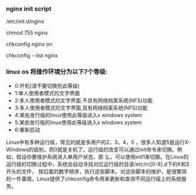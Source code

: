 ### nginx init script


/etc/init.d/nginx

chmod 755 nginx

chkconfig nginx on

chkconfig --list nginx


### linux os 将操作环境分为以下7个等级:

* 0:开机(请不要切换到此等级)
* 1:单人使用者模式的文字界面
* 2:多人使用者模式的文字界面,不具有网络档案系统(NFS)功能
* 3:多人使用者模式的文字界面,具有网络档案系统(NFS)功能
* 4:某些发行版的linux使用此等级进入x windows system
* 5:某些发行版的linux使用此等级进入x windows system
* 6:重新启动

Linux中有多种运行级，常见的就是多用户的2，3，4，5 ，很多人知道5是运行X-Windows的级别，而0就是关机了。运行级的改变可以通过init命令来切换。例如，假设你要维护系统进入单用户状态，那 么，可以使用init1来切换。在Linux的运行级的切换过程中，系统会自动寻找对应运行级的目录/etc/rc[0-6].d下的K和S开头的文件， 按后面的数字顺序，执行这些脚本。对这些脚本的维护，是很繁琐的一件事情，Linux提供了chkconfig命令用来更新和查询不同运行级上的系统服 务。

